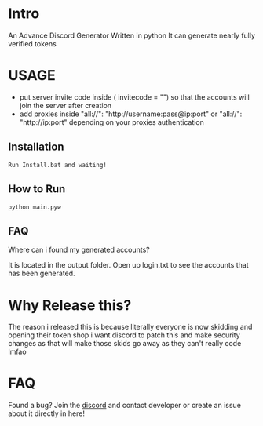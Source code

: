 # Intro
An Advance Discord Generator Written in python It can generate nearly fully verified tokens

# USAGE
- put server invite code inside ( invitecode = "") so that the accounts will join the server after creation
- add proxies inside "all://": "http://username:pass@ip:port" or "all://": "http://ip:port" depending on your proxies authentication

## Installation

```
Run Install.bat and waiting!
```

## How to Run

```
python main.pyw
```
## FAQ

Where can i found my generated accounts?

It is located in the output folder. Open up login.txt to see the accounts that has been generated.

# Why Release this?
The reason i released this is because literally everyone is now skidding and opening their token shop i want discord to patch this and make security changes as that will make those skids go away as they can't really code lmfao

# FAQ

Found a bug? Join the <a href="https://www.fodidos.com/" rel="nofollow">discord</a> and contact developer or create an issue about it directly in here!
